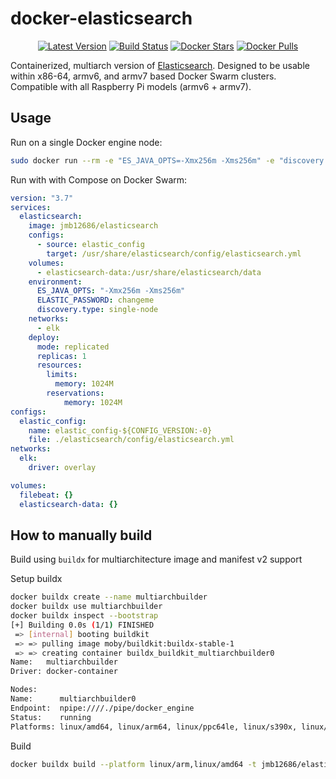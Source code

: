 # docker-elasticsearch

<p align="center">
  <a href="https://hub.docker.com/r/jmb12686/elasticsearch/tags?page=1&ordering=last_updated"><img src="https://img.shields.io/github/v/tag/jmb12686/docker-elasticsearch?label=version&style=flat-square" alt="Latest Version"></a>
  <a href="https://github.com/jmb12686/docker-elasticsearch/actions"><img src="https://github.com/jmb12686/docker-elasticsearch/workflows/build/badge.svg" alt="Build Status"></a>
  <a href="https://hub.docker.com/r/jmb12686/elasticsearch/"><img src="https://img.shields.io/docker/stars/jmb12686/elasticsearch.svg?style=flat-square" alt="Docker Stars"></a>
  <a href="https://hub.docker.com/r/jmb12686/elasticsearch/"><img src="https://img.shields.io/docker/pulls/jmb12686/elasticsearch.svg?style=flat-square" alt="Docker Pulls"></a>
</p>

Containerized, multiarch version of [Elasticsearch](https://github.com/elastic/elasticsearch).  Designed to be usable within x86-64, armv6, and armv7 based Docker Swarm clusters.  Compatible with all Raspberry Pi models (armv6 + armv7).

## Usage

Run on a single Docker engine node:

```bash
sudo docker run --rm -e "ES_JAVA_OPTS=-Xmx256m -Xms256m" -e "discovery.type=single-node" -v ${PWD}/config/example/elasticsearch.yml:/usr/share/elasticsearch/config/elasticsearch.yml jmb12686/elasticsearch
```

Run with with Compose on Docker Swarm:

```yml
version: "3.7"
services:
  elasticsearch:
    image: jmb12686/elasticsearch
    configs:
      - source: elastic_config
        target: /usr/share/elasticsearch/config/elasticsearch.yml
    volumes:
      - elasticsearch-data:/usr/share/elasticsearch/data
    environment:
      ES_JAVA_OPTS: "-Xmx256m -Xms256m"
      ELASTIC_PASSWORD: changeme
      discovery.type: single-node
    networks:
      - elk
    deploy:
      mode: replicated
      replicas: 1
      resources:
        limits:
          memory: 1024M
        reservations:
            memory: 1024M
configs:
  elastic_config:
    name: elastic_config-${CONFIG_VERSION:-0}
    file: ./elasticsearch/config/elasticsearch.yml
networks:
  elk:
    driver: overlay

volumes:
  filebeat: {}
  elasticsearch-data: {}
```

## How to manually build

Build using `buildx` for multiarchitecture image and manifest v2 support

Setup buildx

```bash
docker buildx create --name multiarchbuilder
docker buildx use multiarchbuilder
docker buildx inspect --bootstrap
[+] Building 0.0s (1/1) FINISHED
 => [internal] booting buildkit                                                                                                                 5.7s
 => => pulling image moby/buildkit:buildx-stable-1                                                                                              4.6s
 => => creating container buildx_buildkit_multiarchbuilder0                                                                                     1.1s
Name:   multiarchbuilder
Driver: docker-container

Nodes:
Name:      multiarchbuilder0
Endpoint:  npipe:////./pipe/docker_engine
Status:    running
Platforms: linux/amd64, linux/arm64, linux/ppc64le, linux/s390x, linux/386, linux/arm/v7, linux/arm/v6
```

Build

```bash
docker buildx build --platform linux/arm,linux/amd64 -t jmb12686/elasticsearch:latest --push .
```
